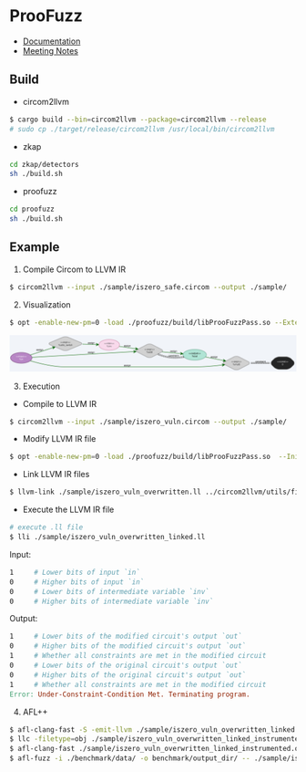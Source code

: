 # ProoFuzz

- [Documentation](./doc/)
- [Meeting Notes](./NOTE.md)

## Build

- circom2llvm

```bash
$ cargo build --bin=circom2llvm --package=circom2llvm --release
# sudo cp ./target/release/circom2llvm /usr/local/bin/circom2llvm
```

- zkap

```bash
cd zkap/detectors
sh ./build.sh
```

- proofuzz

```bash
cd proofuzz
sh ./build.sh
```


## Example

1. Compile Circom to LLVM IR

```bash
$ circom2llvm --input ./sample/iszero_safe.circom --output ./sample/
```

2. Visualization

```bash
$ opt -enable-new-pm=0 -load ./proofuzz/build/libProoFuzzPass.so --ExtendedPrintGraphviz -S ./sample/iszero_safe.ll -o /dev/null 2> ./sample/iszero_safe.dot
```

<img src="./sample/iszero_safe_graphviz.svg" width=900>


3. Execution

- Compile to LLVM IR

```bash
$ circom2llvm --input ./sample/iszero_vuln.circom --output ./sample/
```

- Modify LLVM IR file

```bash
$ opt -enable-new-pm=0 -load ./proofuzz/build/libProoFuzzPass.so  --InitializeConstraintPass --MainAdderPass --enable-overwrite-free-variables --printout-outputs --printout-constraints -S ./sample/iszero_vuln.ll -o ./sample/iszero_vuln_overwritten.ll
```

- Link LLVM IR files

```bash
$ llvm-link ./sample/iszero_vuln_overwritten.ll ../circom2llvm/utils/field_operations.ll -o ./sample/iszero_vuln_overwritten_linked.ll
```

- Execute the LLVM IR file

```bash
# execute .ll file
$ lli ./sample/iszero_vuln_overwritten_linked.ll
```

Input:

```makefile
1     # Lower bits of input `in`
0     # Higher bits of input `in`
0     # Lower bits of intermediate variable `inv`
0     # Higher bits of intermediate variable `inv`
```

Output:

```makefile
1     # Lower bits of the modified circuit's output `out`
0     # Higher bits of the modified circuit's output `out`
1     # Whether all constraints are met in the modified circuit
0     # Lower bits of the original circuit's output `out`
0     # Higher bits of the original circuit's output `out`
1     # Whether all constraints are met in the modified circuit
Error: Under-Constraint-Condition Met. Terminating program.
```

4. AFL++

```bash
$ afl-clang-fast -S -emit-llvm ./sample/iszero_vuln_overwritten_linked.ll -o ./sample/iszero_vuln_overwritten_linked_instrumented.ll
$ llc -filetype=obj ./sample/iszero_vuln_overwritten_linked_instrumented.ll -o ./sample/iszero_vuln_overwritten_linked_instrumented.o
$ afl-clang-fast ./sample/iszero_vuln_overwritten_linked_instrumented.o -o ./sample/iszero_vuln_overwritten_linked_instrumented.out
$ afl-fuzz -i ./benchmark/data/ -o benchmark/output_dir/ -- ./sample/iszero_vuln_overwritten_linked_instrumented.out
```
